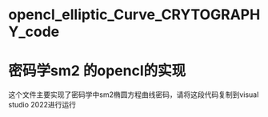 # opencl_elliptic_Curve_CRYTOGRAPHY_code
# 密码学sm2 的opencl的实现
这个文件主要实现了密码学中sm2椭圆方程曲线密码，请将这段代码复制到visual studio 2022进行运行
